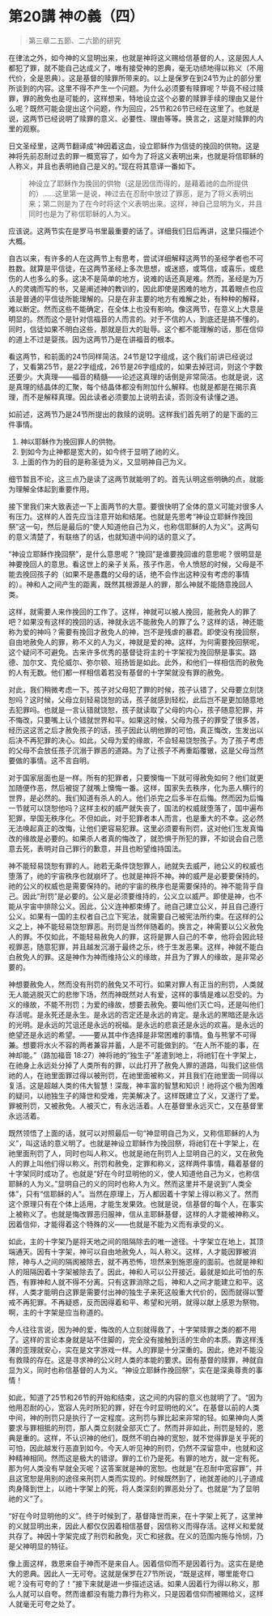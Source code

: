 # 第20講 神の義（四）

> 第三章二五節、二六節的研究

在律法之外，如今神的义显明出来，也就是神将这义赐给信基督的人，这是因人人都犯了罪，就不能自己达成义了，唯有接受神的恩典，毫无功绩地得以称义（不用代价，全是恩典）。这是基督的赎罪所带来的。以上是保罗在到24节为止的部分里所谈到的内容。这里不得不产生一个问题。为什么必须要有赎罪呢？毕竟不经过赎罪，罪的赦免也是可能的，这样想来，特地设立这个必要的赎罪手续的理由又是什么呢？既然可能会提出这个问题，作为回应，25节和26节已经在这里了。也就是说，这两节已经说明了赎罪的意义、必要性、理由等等。换言之，这是对赎罪的内里的观察。

日文圣经里，这两节翻译成“神因着这血，设立耶稣作为信徒的挽回的供物。这是神将先前忍耐过去的罪一概宽容了，如今为了将这义表明出来，也就是将信耶稣的人称义，并且也表明祂自己是义的。”现在将其意译一番如下。

> 神设立了耶稣作为挽回的供物（这是因信而得的，是藉着祂的血所提供的）……这里第一是说，神过去在忍耐中放过了罪恶，是为了将义表明出来；第二则是为了在今时将这个义表明出来。这样，神自己显明为义，并且同时也是为了称信耶稣的人为义。

应该说。这两节实在是罗马书里最重要的话了。详细我们日后再讲，这里只描述个大概。

自古以来，有许多的人在这两节上有思考，尝试详细解释这两节的圣经学者也不可胜数。就算是平信徒，在这两节圣经上多次思想，或迷惑，或笃信，或喜乐，或悲伤的人也多么的多。这决不是简单的地方，说难的话还真是难。然而，圣经是为万人的灵魂而写的书，又是阐述神的教训的，因此即使是困难的地方，其着眼点也应该是普通的平信徒所能理解的。只是在非主要的地方有难解之处，有种种的解释，难以断定。然而这些不能确定，在全体上也没有影响。像这两节，在意义上大意是明显的。然而这个是针对信福音的人而言的。对于不信的人，到底还是搞不懂的。同时，信徒如果不明白这些，那就是巨大的耻辱。这个都不能理解的话，那在信仰的道上不过是婴孩。因为这两节乃是在讲福音的根本。

看这两节，和前面的24节同样简洁。24节是12字组成，这个我们前讲已经说过了，又看第25节，是22字组成，26节是26字组成的，如果去掉冠词，则这个字数还要少。大真理——福音的精髓——论述这真理的话倒是非常简洁。也就是说，这是真理的结晶体的汇聚，每个结晶体都没有附加什么解释。也就是都是在揭示真理，而不是解释真理。因此读者必须要加上说明去读，否则没有读懂之道。

如前述，这两节乃是24节所提出的救赎的说明。这样我们首先明了的是下面的三件事情。

1. 神以耶稣作为挽回罪人的供物。
2. 到如今为止神都是宽大的，如今终于显明了祂的义。
3. 上面的作为的目的是称圣徒为义，又显明神自己为义。

细节暂且不论，这三点乃是读了这两节就能明了的。首先认明这些明确的点，就能为理解全体起到重要作用。

接下里我们来大致表述一下上面两节的大意。要很快明了全体的意义可能对很多人有压力。这样的人首先应当注意开始和结尾。也就是先思考“神设立耶稣作挽回祭”这一句，然后是最后的“使人知道他自己为义，也称信耶稣的人为义”。这两句的意义清楚了，有联络了的话，也就知道中间的话的意义了。

“神设立耶稣作挽回祭”，是什么意思呢？“挽回”是谁要挽回谁的意思呢？很明显是神要挽回人的意思。看这世上的亲子关系，孩子作恶，令人愤怒的时候，父母是不能去挽回孩子的（如果不是愚蠢的父母的话，绝不会作出这种没有考虑的事情的）。神和人之间产生的距离，既然其根源是人的罪，那么神就不能随意挽回人类。

这样，就需要人来作挽回的工作了。这样，神就可以被人挽回，能赦免人的罪了吧？如果没有这样的挽回的话，神就永远不能赦免人的罪了么？这样的话，神还能称为爱的神吗？需要有挽回才赦免人的神，岂不是残虐的暴君。即使没有挽回祭，自由地赦免人的罪，称不义的人为义，神就是爱的神。这样，为何需要挽回祭呢，这个疑问不可避免。古来许多优秀的基督徒将主的十字架视为挽回祭是事实。路德、加尔文、克伦威尔、弥尔顿、班扬皆是如此。此外，和他们一样相信而的赦免的人有无数。他们都一样相信着若没有基督的十字架就没有罪的赦免。

对此，我们稍微考虑一下。孩子对父母犯了罪的时候，孩子认错了，父母要立刻饶恕吗？这时候，父母立刻轻易饶恕的话，孩子就感到轻松，此后岂不是更加随意地去犯罪吗。也就是一言认错就饶恕，孩子就读取了父母的内心，孩子随意犯罪，并不悔改，只要嘴上认个错就世界和平。如果这时候，父母为孩子的罪受了很多苦，经历这这苦之后才赦免孩子的话，孩子因此认明他罪的可怕，真正悔改，生发出以后决不再犯罪的决心。如此，父母为爱的缘故，不会轻易饶恕孩子。为了孩子考虑的父母不会放任孩子沉溺于罪恶的道路。为了让孩子不再重蹈覆辙，这是父母当然要做的事情。这不言自明。

对于国家层面也是一样。所有的犯罪者，只要懊悔一下就可得赦免如何？他们就更加随便作恶，然后被捉了就嘴上懊悔一番。这样，国家失去秩序，化为恶人横行的世界，是必然的。我们知道有杀人的人。他们杀完之后多半在后悔。然而因为后悔一节就可以饶恕他吗？这样主权的威严就失丧了，国法的权威就堕落了，国中遍布犯罪，举国无秩序化。不但如此，对于犯罪者本人而言，也是重大的不幸。这必然无法唤起真正的改悔，让他们更容易犯罪。这里必须要有刑罚，这对他们生发真悔改的缘故是必要的。如果杀人者真的悔改了，就恐惧于所犯的罪，不如说会自己愿意去死，表明对自己罪行的歉意，并且也盼望维持国法。

神不能轻易饶恕有罪的人。祂若无条件饶恕罪人，祂就失去威严，祂公义的权威也堕落了，祂的宇宙秩序也就崩坏了。也就是神将不神。神的威严是必要要保持的。祂的公义的权威也是需要保持的。祂的宇宙的秩序也是需要保持的。神不能背乎自己。因此“刑罚”是必要的。公义是必须要维持的，公义立以威严。即使是神，也不能从宇宙中排除公义。因此，公义连神都束缚了。祂自己建立公义，并且自己遵行公义。如果有一国的主权者自己立下宪法，就需要自己被宪法所约束。在这样的公义之上，神不能轻易饶恕罪恶。刑罚是当然伴随着的。换言之，神需要以公义赦免人的罪。不仅如此，不能轻易赦免人的罪，这将是罪人自己的不幸，他将会因此轻视罪恶，随意犯罪，并且越发沉溺于最终之乐，终于生发恶果。这样，神就不能白白赦免人的罪。这是神作为神而维持公义的缘故，并且为了罪人的缘故，是非常必要的。

神想要赦免人，然而没有刑罚的赦免又不可行。如果对罪人有正当的刑罚，人类就无人能逃脱灭亡的悲惨下场，然而神既然对人有爱，这样的事情是难以忍受的。为义的缘故，不能不刑罚；为爱的缘故，想要去赦免。要叫他们灭亡吗，还是叫他们存活呢。是永死还是永生。是永远的否定还是永远的肯定。是永远的黑暗还是永远的光明。是永远的咒诅还是永远的祝福。是永远的悲哀还是永远的欢喜。是永远的绝望还是永远的希望。——要从其中作选择是非常困难的事情。鱼与熊掌不可得兼。想要将水火不容的两者兼容并蓄，人是不可能做到的。“在人所不能的事，在　神却能。”（路加福音 18:27）神将祂的“独生子”差遣到地上，将祂钉在十字架上，在祂身上永远处分掉了人类所有的罪，以此打开了赦免人罪的道路，叫我们这些信祂的人，在祂里面罪过得以被刑罚，在祂里面被称义，并且我们在祂里面一同得以复活。这是超越人类的伟大智慧！深哉，神丰富的智慧和知识！祂将这个极为困难的疑问，以祂独生子的降世和受难，完美解决了。这样既建立了义，又遂行了爱。罪被刑罚，又被赦免。人被灭亡，有永远活着。人在基督里永远灭亡，又在基督里永远活着。

既然领悟了上面的话，就可以对照最后一句“神显明自己为义，又称信耶稣的人为义”，叫这话的意义明了。也就是神设立耶稣作为挽回祭，将祂钉在十字架上，在祂里面刑罚了人，同时也叫人称义。也就是祂在刑罚人上显明自己的义，又在赦免人的罪上叫他们得以称义。刑罚和赦免，定罪和称义，这样两件事情，藉着基督的十字架同时成功了。也就是“好在今时显明他的义，使人知道他自己为义，也称信耶稣的人为义。”显明自己的义的同时也称人为义。然而这里并不是说到“人类全体”，只有“信耶稣的人”。当然在原理上，万人都因着十字架上得以称义了。然而这个原理只有在个体上适用，才能生发果效。也就是说，信基督的每个人，在事实上被称义了。也就是悔改罪恶归服神，信从主耶稣基督，这样的人才能被神称义。因着信仰，才能得着这个特殊的义——也就是不能为义而有承受的义。

如此，主的十字架乃是将天地之间的阻隔除去的唯一途径。十字架立在地上，其顶端通天。因有十字架，神可以自由地赦免人，叫人称义。这样，人才能因罪被消除，神与人之间的隔阂被除去，就不再恐怖，坦然来到施恩座的面前。也就是神和人的阻隔因着十字架被除去了。因此，神和人可以公开接近。最就是如此可怕的东西，有罪神和人就不得不分离。只有这罪消除之后，神和人之间才能建立和平。这样，人类才能明白这罪是需要付出神的独生子来死这般重大代价的，因而就得以警戒不再犯罪。不再疑惑，反而因得着和平、希望和光明，就得以献上感恩为祭物。啊，主的十字架是应当称道的。

今人往往言说，因为神的爱，悔改的人立刻就得救了，十字架赎罪之类的都不用了。这样的言论本身就是站不住脚的，完全没有接触到活的生命的本质。靠这样浅薄的歪理就安心，实在是文字游戏一样。人的罪是十分深重的。因此，绝对不能没有救赎的存在。这是寻求神的公义时人类的本能的要求。因有基督的赎罪，神就自显为义，同时也称信基督的人为义。“神设立耶稣作挽回祭”，实在是深奥尊贵的事情！

如此，知道了25节和26节的开始和结束，这之间的内容的意义也就明了了。“因为他用忍耐的心，宽容人先时所犯的罪，好在今时显明他的义”。在基督以前的人类中间，神的刑罚只是执行了一定程度。这刑罚与罪比起来非常的轻。如果神向人类要求与罪相抵的刑罚，那人类立刻就全部灭亡了。然而并非如此，刑罚是轻的，恩典是重的。这样，不认识神的他们，既然不明白神的宽恕，就不觉得罪是关乎死的可怕，因此越发行恶直到如今。今天人听见神的刑罚，仍然不深留意中，也就和这种精神相同。然而这是极大的错谬。罪的工价乃是死。有罪的地方，就一定有死。那为何人类没有早就全灭呢？这答案就是神的宽恕。也就是“在忍耐中宽容罪”，并且这宽恕是用别的途径来刑罚人类而实现的。时候既然到了，祂就差祂的儿子道成肉身降到世上，以祂十字架上的死，将人类深刻的罪恶处分了。也就是“为了显明祂的义”了。

“好在今时显明他的义”。终于时候到了，基督降世而来，在十字架上死了，这里神的义就显明出来，因此人都仅仅因着相信基督，因信称义而得存活。这样义和爱就共存了。神因十字架完成了刑罚和赦免，灭亡和拯救。在义的范围内施与怜悯，乃是父神明显的特征。

像上面这样，救恩来自于神而不是来自人。因着信仰而不是因着行为。这实在是绝大的恩典。因此人一无可夸。这就是保罗在27节所说，“既是这样，哪里能夸口呢？没有可夸的了！”接下来就是进一步描述这话。如果人因着行为得以称义，那么人就可以自夸。然而谁都没有能力靠行为称义，只是因着信仰而被赐给义，这样人就毫无可夸之处了。